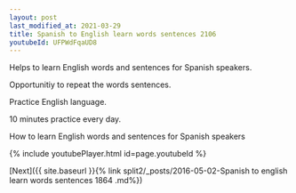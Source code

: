 ```yaml
---
layout: post
last_modified_at: 2021-03-29
title: Spanish to English learn words sentences 2106 
youtubeId: UFPWdFqaUD8
---
```

 
 
Helps to learn English words and sentences for Spanish speakers.

Opportunitiy to repeat the words sentences. 

Practice English language. 
 
10 minutes practice every day. 
 
How to learn English words and sentences for Spanish speakers 
 
{% include youtubePlayer.html id=page.youtubeId %}
 
 
[Next]({{ site.baseurl }}{% link  split2/_posts/2016-05-02-Spanish to english learn words sentences 1864 .md%})
 

